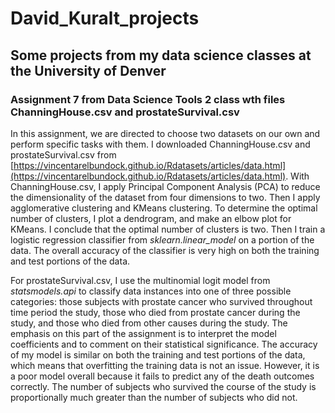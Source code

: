 # David_Kuralt_projects
## Some projects from my data science classes at the University of Denver
### Assignment 7 from Data Science Tools 2 class wth files ChanningHouse.csv and prostateSurvival.csv
In this assignment, we are directed to choose two datasets on our own and perform specific tasks with them. I downloaded ChanningHouse.csv and prostateSurvival.csv from [https://vincentarelbundock.github.io/Rdatasets/articles/data.html](https://vincentarelbundock.github.io/Rdatasets/articles/data.html). With ChanningHouse.csv, I apply Principal Component Analysis (PCA) to reduce the dimensionality of the dataset from four dimensions to two. Then I apply agglomerative clustering and KMeans clustering. To determine the optimal number of clusters, I plot a dendrogram, and make an elbow plot for KMeans. I conclude that the optimal number of clusters is two. Then I train a logistic regression classifier from *sklearn.linear_model* on a portion of the data. The overall accuracy of the classifier is very high on both the training and test portions of the data.

For prostateSurvival.csv, I use the multinomial logit model from *statsmodels.api* to classify data instances into one of three possible categories: those subjects with prostate cancer who survived throughout time period the study, those who died from prostate cancer during the study, and those who died from other causes during the study. The emphasis on this part of the assignment is to interpret the model coefficients and to comment on their statistical significance. The accuracy of my model is similar on both the training and test portions of the data, which means that overfitting the training data is not an issue. However, it is a poor model overall because it fails to predict any of the death outcomes correctly. The number of subjects who survived the course of the study is proportionally much greater than the number of subjects who did not.
